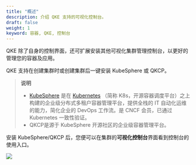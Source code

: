 ```yaml
---
title: "概述"
description: 介绍 QKE 支持的可视化控制台。
draft: false
weight: 1
keyword: 容器, QKE, 控制台
---
```


QKE 除了自身的控制界面，还可扩展安装其他可视化集群管理控制台，以更好的管理您的容器及应用。

QKE 支持在创建集群时或创建集群后一键安装 KubeSphere 或 QKCP。
> **说明**
>
> - [KubeSphere](https://kubesphere.io/) 是在 [Kubernetes](https://kubernetes.io/) （简称 K8s，开源容器调度平台）之上构建的企业级分布式多租户容器管理平台，提供全栈的 IT 自动化运维的能力，简化企业的 DevOps 工作流。是 CNCF 会员，已通过 Kubernetes 一致性验证。
> - QKCP是源于 KubeSphere 开源社区的企业级容器管理平台。

安装 KubeSphere/QKCP 后，您便可以在集群的**可视化控制台**界面看到控制台的使用入口。

![](../../../_images/ks_console_entrance.png)
